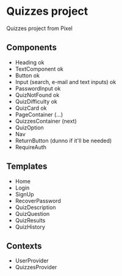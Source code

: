 # Quizzes project

Quizzes project from Pixel

## Components

- Heading ok
- TextComponent ok
- Button ok
- Input (search, e-mail and text inputs) ok
- PasswordInput ok
- QuizNotFound ok
- QuizDifficulty ok
- QuizCard ok
- PageContainer (...)
- QuizzesContainer (next)
- QuizOption
- Nav
- ReturnButton (dunno if it'll be needed)
- RequireAuth

## Templates

- Home
- Login
- SignUp
- RecoverPassword
- QuizDescription
- QuizQuestion
- QuizResults
- QuizHistory

## Contexts

- UserProvider
- QuizzesProvider
